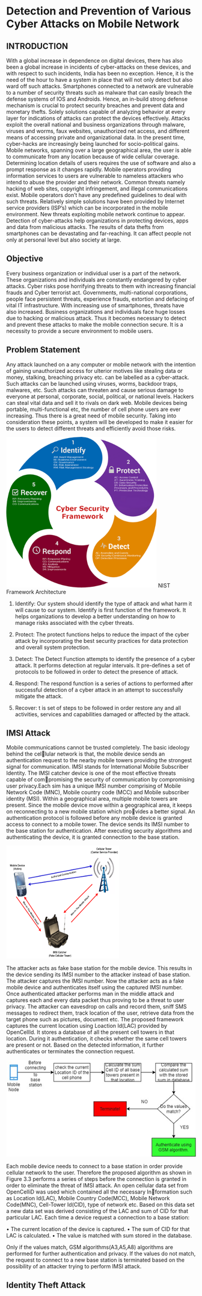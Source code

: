 # Detection and Prevention of Various Cyber Attacks on Mobile Network

## INTRODUCTION

With a global increase in dependence on digital devices, there has also been a global increase in incidents of cyber-attacks on these devices, and with respect to such incidents, India has been no exception. Hence, it is the need of the hour to have a system in place that will not only detect but also ward off such attacks.
Smartphones connected to a network are vulnerable to a number of security threats such as malware that can easily breach the defense systems of IOS and Androids. Hence, an in-build strong defense mechanism is crucial to protect security breaches and prevent data and monetary thefts. Solely solutions capable of analyzing behavior at every layer for indications of attacks can protect the devices effectively. Attacks exploit the overall national and business organizations through malware, viruses and worms, faux websites, unauthorized net access, and
different means of accessing private and organizational data.
In the present time, cyber-hacks are increasingly being launched for socio-political gains.
Mobile networks, spanning over a large geographical area, the user is able to communicate from
any location because of wide cellular coverage. Determining location details of users requires
the use of software and also a prompt response as it changes rapidly. Mobile operators providing information services to users are vulnerable to nameless attackers who intend to abuse the
provider and their network. Common threats namely hacking of web sites, copyright infringement, and illegal communications exist. Mobile operators don’t have any predefined guidelines
to deal with such threats. Relatively simple solutions have been provided by Internet service
providers (ISP’s) which can be incorporated in the mobile environment. New threats exploiting
mobile network continue to appear. Detection of cyber-attacks help organizations in protecting
devices, apps and data from malicious attacks.
The results of data thefts from smartphones can be devastating and far-reaching. It can affect
people not only at personal level but also society at large.

## Objective

Every business organization or individual user is a part of the network. These organizations
and individuals are constantly endangered by cyber attacks. Cyber risks pose horrifying threats
to them with increasing financial frauds and Cyber terrorist act. Governments, multi-national
corporations, people face persistent threats, experience frauds, extortion and defacing of vital
IT infrastructure. With increasing use of smartphones, threats have also increased. Business
organizations and individuals face huge losses due to hacking or malicious attack. Thus it
becomes necessary to detect and prevent these attacks to make the mobile connection secure. It
is a necessity to provide a secure environment to mobile users.

## Problem Statement

Any attack launched on a any computer or mobile network with the intention of gaining
unauthorized access for ulterior motives like stealing data or money, stalking, breaching privacy
etc. can be labelled as a cyber-attack. Such attacks can be launched using viruses, worms,
backdoor traps, malwares, etc. Such attacks can threaten and cause serious damage to everyone
at personal, corporate, social, political, or national levels. Hackers can steal vital data and sell
it to rivals on dark web.
Mobile devices being portable, multi-functional etc, the number of cell phone users are
ever increasing. Thus there is a great need of mobile security. Taking into consideration these
points, a system will be developed to make it easier for the users to detect different threats and
efficiently avoid those risks.

<img src = "https://github.com/Nikita-Chorghe/Detection-and-Prevention-of-Various-Cyber-Attacks-on-Mobile-Network/blob/master/Images/Threat-Protect-Cyber-Security-Framework.png"  width = "400" height = "400"></img>
 NIST Framework Architecture
 
 1. Identify:  Our system should identify the type of attack and what harm it will cause to our
system. Identify is first function of the framework. It helps organizations to develop
a better understanding on how to manage risks associated with the cyber threats.

 2. Protect:  The protect functions helps to reduce the impact of the cyber attack by incorporating
the best security practices for data protection and overall system protection.
 3. Detect: The Detect Function attempts to identify the presence of a cyber attack. It performs detection at regular intervals. It pre-defines a set of protocols to be followed in order to detect the presence of
attack.
 4. Respond:  The respond function is a series of actions to performed after successful detection
of a cyber attack in an attempt to successfully mitigate the attack.
 5. Recover: t is set of steps to be followed in order restore any and all activities, services and
capabilities damaged or affected by the attack.

## IMSI Attack

Mobile communications cannot be trusted completely. The basic ideology behind the cellular network is that, the mobile device sends an authentication request to the nearby mobile
towers providing the strongest signal for communication. IMSI stands for International Mobile
Subscriber Identity. The IMSI catcher device is one of the most effective threats capable of compromising the security of communication by compromising user privacy.Each sim has a unique
IMSI number comprising of Mobile Network Code (MNC), Mobile country code (MCC) and
Mobile subscriber identity (MSI).
Within a geographical area, multiple mobile towers are present. Since the mobile device
move within a geographical area, it keeps on reconnecting to a new mobile station which provides a better signal. An authentication protocol is followed before any mobile device is granted
access to connect to a mobile tower. The device sends its IMSI number to the base station for
authentication. After executing security algorithms and authenticating the device, it is granted
connection to the base station.

<img src = "https://github.com/Nikita-Chorghe/Detection-and-Prevention-of-Various-Cyber-Attacks-on-Mobile-Network/blob/master/Images/imsi.png"  width = "300" height = "300"></img>

The attacker acts as fake base station for the mobile device. This results in the device sending
its IMSI number to the attacker instead of base station. The attacker captures the IMSI number.
Now the attacker acts as a fake mobile device and authenticates itself using the captured IMSI
number. Once authenticated attacker performs man in the middle attack and captures each and
every data packet thus proving to be a threat to user privacy. The attacker can eavesdrop on
calls and record them, sniff SMS messages to redirect them, track location of the user, retrieve
data from the target phone such as pictures, document etc. The proposed framework captures
the current location using Loaction Id(LAC) provided by OpenCellId. It stores a database of
all the present cell towers in that location. During it authentication, it checks whether the same
cell towers are present or not. Based on the detected information, it further authenticates or
terminates the connection request.

<img src = "https://github.com/Nikita-Chorghe/Detection-and-Prevention-of-Various-Cyber-Attacks-on-Mobile-Network/blob/master/Images/IMSIflowchart.jpg"></img>

Each mobile device needs to connect to a base station in order provide cellular network to
the user. Therefore the proposed algorithm as shown in Figure 3.3 performs a series of steps
before the connection is granted in order to eliminate the threat of IMSI attack.
An open cellular data set from OpenCelliD was used which contained all the necessary Information such as Location Id(LAC), Mobile Country Code(MCC), Mobile Network Code(MNC),
Cell-Tower Id(CID), type of network etc. Based on this data set a new data set was derived
consisting of the LAC and sum of CID for that particular LAC. Each time a device request a
connection to a base station:

• The current location of the device is captured.
• The sum of CID for that LAC is calculated.
• The value is matched with sum stored in the database.

Only if the values match, GSM algorithms(A3,A5,A8) algorithms are performed for further
authentication and privacy. If the values do not match, the request to connect to a new base
station is terminated based on the possibility of an attacker trying to perform IMSI attack.

## Identity Theft Attack

